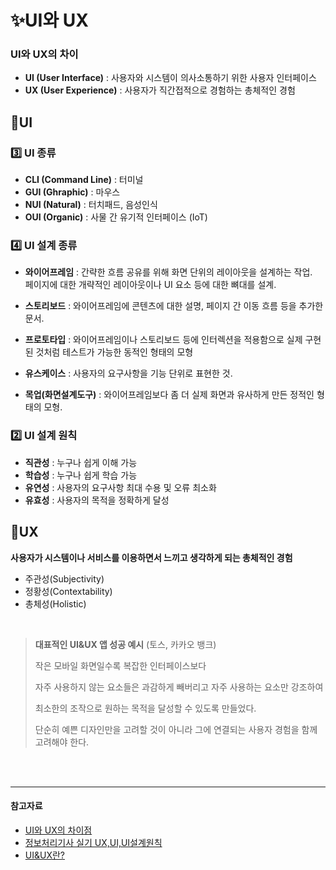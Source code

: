 # ✨UI와 UX

### UI와 UX의 차이

- **UI (User Interface)** : 사용자와 시스템이 의사소통하기 위한 사용자 인터페이스
- **UX (User Experience)** : 사용자가 직간접적으로 경험하는 총체적인 경험

## 🎨UI
### 3️⃣ UI 종류 
- **CLI (Command Line)** : 터미널
- **GUI (Ghraphic)** : 마우스
- **NUI (Natural)** : 터치패드, 음성인식
- **OUI (Organic)** : 사물 간 유기적 인터페이스 (IoT)

### 4️⃣ UI 설계 종류
- **와이어프레임** : 간략한 흐름 공유를 위해 화면 단위의 레이아웃을 설계하는 작업.  
페이지에 대한 개략적인 레이아웃이나 UI 요소 등에 대한 뼈대를 설계.

- **스토리보드** : 와이어프레임에 콘텐츠에 대한 설명, 페이지 간 이동 흐름 등을 추가한 문서.

- **프로토타입** : 와이어프레임이나 스토리보드 등에 인터렉션을 적용함으로 실제 구현된 것처럼 테스트가 가능한 동적인 형태의 모형

- **유스케이스** : 사용자의 요구사항을 기능 단위로 표현한 것.
- **목업(화면설계도구)** : 와이어프레임보다 좀 더 실제 화면과 유사하게 만든 정적인 형태의 모형.



### 2️⃣ UI 설계 원칙
- **직관성** : 누구나 쉽게 이해 가능
- **학습성** : 누구나 쉽게 학습 가능
- **유연성** : 사용자의 요구사항 최대 수용 및 오류 최소화
- **유효성** : 사용자의 목적을 정확하게 달성



## 🎨UX

**사용자가 시스템이나 서비스를 이용하면서 느끼고 생각하게 되는 총체적인 경험**

- 주관성(Subjectivity)
- 정황성(Contextability)
- 총체성(Holistic)

<br>

> **대표적인 UI&UX 앱 성공 예시** (토스, 카카오 뱅크)
> 
> 작은 모바일 화면일수록 복잡한 인터페이스보다
> 
> 자주 사용하지 않는 요소들은 과감하게 빼버리고 자주 사용하는 요소만 강조하여
> 
> 최소한의 조작으로 원하는 목적을 달성할 수 있도록 만들었다.
> 
> 단순히 예쁜 디자인만을 고려할 것이 아니라 그에 연결되는 사용자 경험을 함께 고려해야 한다.

<br>
<br>

<hr>

#### 참고자료
- [UI와 UX의 차이점](https://blog.naver.com/PostView.naver?blogId=innogrid&logNo=222468585197&parentCategoryNo=&categoryNo=6&viewDate=&isShowPopularPosts=true&from=search)
- [정보처리기사 실기 UX,UI,UI설계원칙](https://halfmoon.tistory.com/315)
- [UI&UX란?](https://letsgojieun.tistory.com/66)
